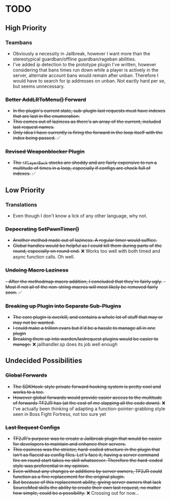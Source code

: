 # TODO #

## High Priority ##
### Teambans ###
- Obviously a necessity in Jailbreak, however I want more than the stereotypical guardban/offline guardban/rageban abilities. 
- I've added ip detection to the prototype plugin I've written, however considering that bans times run down while a player is actively in the server, alternate account bans would remain after unban. Therefore I would have to search for ip addresses on unban. Not eactly hard per se, but seems unnecessary.

### ~~Better AddLRToMenu() Forward~~ ###
- ~~In the plugin's current state, sub-plugin last requests must have indexes that are last in the enumeration.~~
- ~~This comes out of laziness as there's an array of the current, included last request names.~~
- ~~Only idea I have currently is firing the forward in the loop itself with the index being passed.~~ ✅

### ~~Revised Weaponblocker Plugin~~ ###
- ~~The `*PlayerBack` stocks are shoddy and are fairly expensive to run a multitude of times in a loop, especially if configs are chock full of indexes.~~ ✅

## Low Priority ##
### Translations ###
- Even though I don't know a lick of any other language, why not.
### ~~Depecrating SetPawnTimer()~~ ###
- ~~Another method made out of laziness. A regular timer would suffice.~~
- ~~Global handles would be helpful as I could kill them during parts of the round, especially on round end.~~ ❌ Works too well with both timed and async function calls. Oh well.

### ~~Undoing Macro Laziness~~ ###
~~- After the methodmap macro addition, I concluded that they're fairly ugly.~~
~~- Most if not all of the non-string macros will most likely be removed fairly soon.~~ ✅

### ~~Breaking up Plugin into Separate Sub-Plugins~~ ###
- ~~The core plugin is overkill, and contains a whole lot of stuff that may or may not be wanted.~~
- ~~I could make a trillion cvars but it'd be a hassle to manage all in one plugin~~
- ~~Breaking them up into warden/lastrequest plugins would be easier to manage.~~ ❌ jailhandler.sp does its job well enough

## Undecided Possibilities ##
### ~~Global Forwards~~ ###
- ~~The SDKHook-style private forward hooking system is pretty cool and works to a tee.~~
- ~~However global forwards would provide easier access to the multitude of forwards TF2JR has (at the cost of me slapping all the code down).~~ ❌ I've actually been thinking of adapting a function-pointer-grabbing style seen in Boss Fight Fortress, not too sure yet

### ~~Last Request Configs~~ ###
- ~~TF2JR's purpose was to create a Jailbreak plugin that would be easier for developers to maintain and enhance their servers.~~
- ~~This easiness was the stricter, hard-coded structure in the plugin that isn't as flaccid as config files. Let's face it, having a server command fire on round start takes no skill whatsoever. Therefore the hard-coded style was preferential in my opinion.~~
- ~~Even without any changes or additions by server owners, TF2JR could function as a fine replacement for the original plugin.~~
- ~~But because of this replacement ability, giving server owners that lack SourceMod skills the ability to create their own last request, no matter how simple, could be a possibility.~~ ❌ Crossing out for now...

